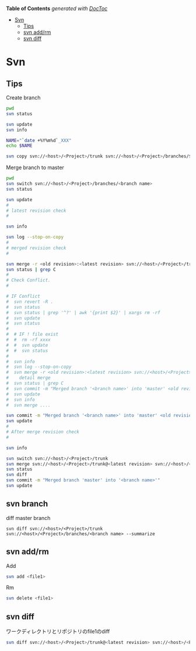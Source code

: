 <!-- START doctoc generated TOC please keep comment here to allow auto update -->
<!-- DON'T EDIT THIS SECTION, INSTEAD RE-RUN doctoc TO UPDATE -->
**Table of Contents**  *generated with [DocToc](https://github.com/thlorenz/doctoc)*

- [Svn](#svn)
  - [Tips](#tips)
  - [svn add/rm](#svn-addrm)
  - [svn diff](#svn-diff)

<!-- END doctoc generated TOC please keep comment here to allow auto update -->

Svn
===

## Tips

Create branch
```bash
pwd
svn status

svn update
svn info

NAME="`date +%Y%m%d`_XXX"
echo $NAME

svn copy svn://<host>/<Project>/trunk svn://<host>/<Project>/branches/$NAME -m 'XXX'
```

Merge branch to master
```bash
pwd
svn switch svn://<host>/<Project>/branches/<branch name>
svn status

svn update
#
# latest revision check
#

svn info

svn log --stop-on-copy
#
# merged revision check
#

svn merge -r <old revision>:<latest revision> svn://<host>/<Project>/trunk
svn status | grep C
#
# Check Conflict.
#

# IF Conflict
#  svn revert -R .
#  svn status
#  svn status | grep '^?' | awk '{print $2}' | xargs rm -rf
#  svn update
#  svn status
#
#  # IF ! file exist
#  #  rm -rf xxxx
#  #  svn update
#  #  svn status
#
#  svn info
#  svn log --stop-on-copy
#  svn merge -r <old revision>:<latest revision> svn://<host>/<Project>/trunk
#    detail merge
#  svn status | grep C
#  svn commit -m "Merged branch '<branch name>' into 'master' <old revision>:<latest revision>"
#  svn update
#  svn info
#  svn merge ....

svn commit -m "Merged branch '<branch name>' into 'master' <old revision>:<latest revision>"
svn update
#
# After merge revision check
#

svn info

svn switch svn://<host>/<Project>/trunk
svn merge svn://<host>/<Project>/trunk@<latest revision> svn://<host>/<Project>/branches/<branch name>@<after merge revision> .
svn status
svn diff
svn commit -m "Merged branch 'master' into '<branch name>'"
svn update
```
## svn branch

diff master branch
```
svn diff svn://<host>/<Project>/trunk svn://<host>/<Project>/branches/<branch name> --summarize
```

## svn add/rm

Add
```bash
svn add <file1>
```

Rm
```bash
svn delete <file1>
```

## svn diff

ワークディレクトリとリポジトリのfile1のdiff
```bash
svn diff svn://<host>/<Project>/trunk@<latest revision> svn://<host>/<Project>/branches/<branch name>@<after merge revision> |grep +++
```

